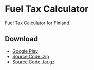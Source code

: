 # Fuel Tax Calculator
Fuel Tax Calculator for Finland.
## Download
* [Google Play](https://play.google.com/store/apps/details?id=info.theel0ja.pavero)
* [Source Code .zip](https://github.com/theel0ja/fuel-tax-calc/archive/master.zip)
* [Source Code .tar.gz](https://github.com/theel0ja/fuel-tax-calc/archive/master.tar.gz)

